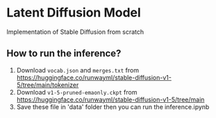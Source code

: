 # Latent Diffusion Model
Implementation of Stable Diffusion from scratch

## How to run the inference?

1. Download `vocab.json` and `merges.txt` from https://huggingface.co/runwayml/stable-diffusion-v1-5/tree/main/tokenizer
2. Download `v1-5-pruned-emaonly.ckpt` from https://huggingface.co/runwayml/stable-diffusion-v1-5/tree/main 
3. Save these file in 'data' folder then you can run the inference.ipynb
